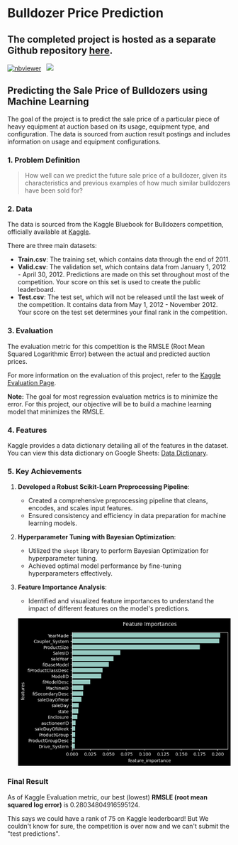 # **Bulldozer Price Prediction**

## The completed project is hosted as a separate Github repository [here](https://github.com/DarkDk123/Bulldozers-Price-Prediction).

[![nbviewer](https://img.shields.io/badge/Open-nbviewer-orange.svg)](https://nbviewer.org/github/DarkDk123/Bulldozers-Price-Prediction/blob/main/Bulldozer-price-prediction.ipynb) &nbsp;
[![](https://colab.research.google.com/assets/colab-badge.svg)](https://colab.research.google.com/github/DarkDk123/Bulldozers-Price-Prediction/blob/main/Bulldozer-price-prediction.ipynb)

## Predicting the Sale Price of Bulldozers using Machine Learning

The goal of the project is to predict the sale price of a particular piece of heavy equipment at auction based on its usage, equipment type, and configuration. The data is sourced from auction result postings and includes information on usage and equipment configurations.

### **1. Problem Definition**
> How well can we predict the future sale price of a bulldozer, given its characteristics and previous examples of how much similar bulldozers have been sold for?

### **2. Data**
The data is sourced from the Kaggle Bluebook for Bulldozers competition, officially available at [Kaggle](https://www.kaggle.com/c/bluebook-for-bulldozers/data).

There are three main datasets:

* **Train.csv**: The training set, which contains data through the end of 2011.
* **Valid.csv**: The validation set, which contains data from January 1, 2012 - April 30, 2012. Predictions are made on this set throughout most of the competition. Your score on this set is used to create the public leaderboard.
* **Test.csv**: The test set, which will not be released until the last week of the competition. It contains data from May 1, 2012 - November 2012. Your score on the test set determines your final rank in the competition.

### **3. Evaluation**

The evaluation metric for this competition is the RMSLE (Root Mean Squared Logarithmic Error) between the actual and predicted auction prices.

For more information on the evaluation of this project, refer to the [Kaggle Evaluation Page](https://www.kaggle.com/competitions/bluebook-for-bulldozers/overview/evaluation).

**Note:** The goal for most regression evaluation metrics is to minimize the error. For this project, our objective will be to build a machine learning model that minimizes the RMSLE.

### **4. Features**

Kaggle provides a data dictionary detailing all of the features in the dataset. You can view this data dictionary on Google Sheets:
[Data Dictionary](https://docs.google.com/spreadsheets/d/1YxAS_31T4N5u3AjQPnLF-mU4Txjm3RcA/edit?usp=sharing&ouid=117749036674598073372&rtpof=true&sd=true).

### **5. Key Achievements**

1. **Developed a Robust Scikit-Learn Preprocessing Pipeline**:
   - Created a comprehensive preprocessing pipeline that cleans, encodes, and scales input features.
   - Ensured consistency and efficiency in data preparation for machine learning models.

2. **Hyperparameter Tuning with Bayesian Optimization**:
   - Utilized the `skopt` library to perform Bayesian Optimization for hyperparameter tuning.
   - Achieved optimal model performance by fine-tuning hyperparameters effectively.
 
3. **Feature Importance Analysis**:
   - Identified and visualized feature importances to understand the impact of different features on the model's predictions.
   

   ![Feature Importance](./images/feature_importances.png)


### **Final Result**

As of Kaggle Evaluation metric, our best (lowest) **RMSLE (root mean squared log error)** is 0.28034804916595124.

This says we could have a rank of 75 on Kaggle leaderboard! But We couldn't know for sure, the competition is over now and we can't submit the "test predictions".